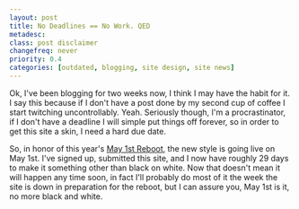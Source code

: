 ```yaml
---
layout: post
title: No Deadlines == No Work. QED
metadesc: 
class: post disclaimer
changefreq: never
priority: 0.4
categories: [outdated, blogging, site design, site news]
---
```

Ok, I've been blogging for two weeks now, I think I may have the habit for it.  I say this because 
if I don't have a post done by my second cup of coffee I start twitching uncontrollably.  Yeah. 
Seriously though, I'm a procrastinator, if I don't have a deadline I will simple put things off 
forever, so in order to get this site a skin, I need a hard due date.

So, in honor of this year's [May 1st Reboot](http://www.may1reboot.com/2008/), the new 
style is going live on May 1st.  I've signed up, submitted this site, and I now have roughly 29 
days to make it something other than black on white.  Now that doesn't mean it will happen any 
time soon, in fact I'll probably do most of it the week the site is down in preparation for the 
reboot, but I can assure you, May 1st is it, no more black and white.
